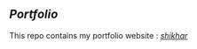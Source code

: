 <h2> <i>Portfolio</i></h2>
This repo contains my portfolio website : <a href="https://shikhar-bajpai.github.io/portfolio/"><i>shikhar</i></a>

